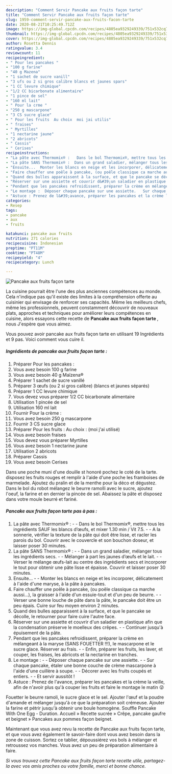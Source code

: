 ```yaml
---
description: "Comment Servir Pancake aux fruits façon tarte"
title: "Comment Servir Pancake aux fruits façon tarte"
slug: 1959-comment-servir-pancake-aux-fruits-facon-tarte
date: 2020-08-21T10:25:49.712Z
image: https://img-global.cpcdn.com/recipes/4805ea9329249339/751x532cq70/pancake-aux-fruits-facon-tarte-photo-principale-de-la-recette.jpg
thumbnail: https://img-global.cpcdn.com/recipes/4805ea9329249339/751x532cq70/pancake-aux-fruits-facon-tarte-photo-principale-de-la-recette.jpg
cover: https://img-global.cpcdn.com/recipes/4805ea9329249339/751x532cq70/pancake-aux-fruits-facon-tarte-photo-principale-de-la-recette.jpg
author: Rosetta Dennis
ratingvalue: 3.4
reviewcount: 11
recipeingredient:
- " Pour les pancakes "
- "100 g farine"
- "40 g Mazena"
- "1 sachet de sucre vanill"
- "3 ufs ou 2 si gros calibre blancs et jaunes spars"
- "1 CC levure chimique"
- "1/2 CC bicarbonate alimentaire"
- "1 pince de sel"
- "160 ml lait"
- " Pour la crme "
- "250 g mascarpone"
- "3 CS sucre glace"
- " Pour les fruits  Au choix  moi jai utilis"
- " fraises"
- " Myrtilles"
- "1 nectarine jaune"
- "2 abricots"
- " Cassis"
- " Cerises"
recipeinstructions:
- "La pâte avec Thermomix® :   Dans le bol Thermomix®, mettre tous les ingrédients SAUF les blancs d’œufs, et mixer 1.30 min / Vit 7.5.   A la sonnerie, vérifier la texture de la pâte qui doit être lisse, et racler les parois du bol. Couvrir avec le couvercle et son bouchon doseur, et laisser poser 30 minutes."
- "La pâte SANS Thermomix® :  Dans un grand saladier, mélanger tous les ingrédients secs.   Mélanger à part les jaunes d’œufs et le lait.   Verser le mélange œufs-lait au centre des ingrédients secs et incorporer le tout pour obtenir une pâte lisse et épaisse. Couvrir et laisser poser 30 minutes."
- "Ensuite...  Monter les blancs en neige et les incorporer, délicatement à l&#39;aide d&#39;une maryse, à la pâte à pancakes."
- "Faire chauffer une poêle à pancake, (ou poêle classique ca marche aussi...), la graisser à l&#39;aide d&#39;un essuie-tout et d&#39;un peu de beurre.   Verser une bonne louche de pâte dans la pâte, le pancake doit être un peu épais. Cuire sur feu moyen environ 2 minutes."
- "Quand des bulles apparaissent à la surface, et que le pancake se décolle, le retourner pour faire cuire l&#39;autre face."
- "Réserver sur une assiette et couvrir d&#39;un saladier en plastique afin que la condensation préserve le moelleux des crêpes.  Continuer jusqu&#39;à épuisement de la pâte."
- "Pendant que les pancakes refroidissent, préparer la crème en mélangeant à la maryse (SANS FOUETTER !!!), le mascarpone et le sucre glace. Réserver au frais.  Enfin, préparer les fruits, les laver, et couper, les fraises, les abricots et la nectarine en tranches."
- "Le montage :  Déposer chaque pancake sur une assiette.   Sur chaque pancake, étaler une bonne couche de crème mascarpone à l&#39;aide d&#39;une cuillère à soupe.  Décorer avec les fruits coupés et entiers.  Et servir aussitôt !"
- "Astuce : Prenez de l&#39;avance, préparer les pancakes et la crème la veille, afin de n&#39;avoir plus qu&#39;à couper les fruits et faire le montage le matin 😜"
categories:
- Resep
tags:
- pancake
- aux
- fruits

katakunci: pancake aux fruits 
nutrition: 271 calories
recipecuisine: Indonesian
preptime: "PT11M"
cooktime: "PT48M"
recipeyield: "4"
recipecategory: Lunch

---
```



![Pancake aux fruits façon tarte](https://img-global.cpcdn.com/recipes/4805ea9329249339/751x532cq70/pancake-aux-fruits-facon-tarte-photo-principale-de-la-recette.jpg)

La cuisine pourrait être l'une des plus anciennes compétences au monde. Cela n'indique pas qu'il existe des limites à la compréhension offerte au cuisinier qui envisage de renforcer ses capacités. Même les meilleurs chefs, même les professionnels, peuvent constamment découvrir de nouveaux plats, approches et techniques pour améliorer leurs compétences en cuisine, alors essayons cette recette de <strong> Pancake aux fruits façon tarte </strong>, nous J'espère que vous aimez.

<!--inarticleads1-->

Vous pouvez avoir pancake aux fruits façon tarte en utilisant 19 Ingrédients et 9 pas. Voici comment vous cuire il.

##### Ingrédients de pancake aux fruits façon tarte :

1. Préparer  Pour les pancakes :
1. Vous avez besoin 100 g farine
1. Vous avez besoin 40 g Maïzena®
1. Préparer 1 sachet de sucre vanillé
1. Préparer 3 œufs (ou 2 si gros calibre) (blancs et jaunes séparés)
1. Préparer 1 CC levure chimique
1. Vous devez vous préparer 1/2 CC bicarbonate alimentaire
1. Utilisation 1 pincée de sel
1. Utilisation 160 ml lait
1. Fournir  Pour la crème :
1. Vous avez besoin 250 g mascarpone
1. Fournir 3 CS sucre glace
1. Préparer  Pour les fruits : Au choix : (moi j&#39;ai utilisé)
1. Vous avez besoin  fraises
1. Vous devez vous préparer  Myrtilles
1. Vous avez besoin 1 nectarine jaune
1. Utilisation 2 abricots
1. Préparer  Cassis
1. Vous avez besoin  Cerises


Dans une poche muni d&#39;une douille st honoré pochez le coté de la tarte. disposez les fruits rouges et remplir à l&#39;aide d&#39;une poche les framboises de marmelade. Ajoutez du pralin et de la menthe pour la déco et dégustez. Dans le bol du robot mélangez le beurre ramolli avec le sucre, ajoutez l&#39;oeuf, la farine et en dernier la pincée de sel. Abaissez la pâte et disposez dans votre moule beurré et fariné. 

<!--inarticleads2-->

##### Pancake aux fruits façon tarte pas à pas :

1. La pâte avec Thermomix® :  -  - Dans le bol Thermomix®, mettre tous les ingrédients SAUF les blancs d’œufs, et mixer 1.30 min / Vit 7.5.  -  - A la sonnerie, vérifier la texture de la pâte qui doit être lisse, et racler les parois du bol. Couvrir avec le couvercle et son bouchon doseur, et laisser poser 30 minutes.
1. La pâte SANS Thermomix® : -  - Dans un grand saladier, mélanger tous les ingrédients secs.  -  - Mélanger à part les jaunes d’œufs et le lait.  -  - Verser le mélange œufs-lait au centre des ingrédients secs et incorporer le tout pour obtenir une pâte lisse et épaisse. Couvrir et laisser poser 30 minutes.
1. Ensuite... -  - Monter les blancs en neige et les incorporer, délicatement à l&#39;aide d&#39;une maryse, à la pâte à pancakes.
1. Faire chauffer une poêle à pancake, (ou poêle classique ca marche aussi...), la graisser à l&#39;aide d&#39;un essuie-tout et d&#39;un peu de beurre.  -  - Verser une bonne louche de pâte dans la pâte, le pancake doit être un peu épais. Cuire sur feu moyen environ 2 minutes.
1. Quand des bulles apparaissent à la surface, et que le pancake se décolle, le retourner pour faire cuire l&#39;autre face.
1. Réserver sur une assiette et couvrir d&#39;un saladier en plastique afin que la condensation préserve le moelleux des crêpes. -  - Continuer jusqu&#39;à épuisement de la pâte.
1. Pendant que les pancakes refroidissent, préparer la crème en mélangeant à la maryse (SANS FOUETTER !!!), le mascarpone et le sucre glace. Réserver au frais. -  - Enfin, préparer les fruits, les laver, et couper, les fraises, les abricots et la nectarine en tranches.
1. Le montage : -  - Déposer chaque pancake sur une assiette.  -  - Sur chaque pancake, étaler une bonne couche de crème mascarpone à l&#39;aide d&#39;une cuillère à soupe. -  - Décorer avec les fruits coupés et entiers. -  - Et servir aussitôt !
1. Astuce : Prenez de l&#39;avance, préparer les pancakes et la crème la veille, afin de n&#39;avoir plus qu&#39;à couper les fruits et faire le montage le matin 😜


Fouetter le beurre ramoli, le sucre glace et le sel. Ajouter l&#39;œuf et la poudre d&#39;amande et mélanger jusqu&#39;à ce que la préparation soit crémeuse. Ajouter la farine et pétrir jusqu&#39;à obtenir une boule homogène. Souffle Pancake With One Egg - Duration. Accueil » Recette sucrée » Crêpe, pancake gaufre et beignet » Pancakes aux pommes façon beignet. 

<!--inarticleads1-->

<p>
Maintenant que vous avez revu la recette de Pancake aux fruits façon tarte, et que vous avez également le savoir-faire dont vous avez besoin dans la zone de cuisson. Sortez ce tablier, dépoussiérez vos bols à mélanger et retroussez vos manches. Vous avez un peu de préparation alimentaire à faire.
</p>

<p>
<i>Si vous trouvez cette Pancake aux fruits façon tarte recette utile, partagez-la avec vos amis proches ou votre famille, merci et bonne chance.</i>
</p>
